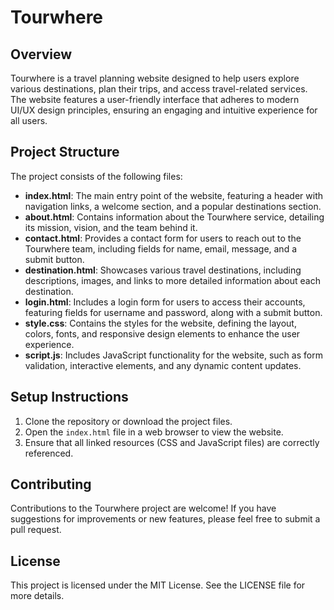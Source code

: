# Tourwhere

## Overview
Tourwhere is a travel planning website designed to help users explore various destinations, plan their trips, and access travel-related services. The website features a user-friendly interface that adheres to modern UI/UX design principles, ensuring an engaging and intuitive experience for all users.

## Project Structure
The project consists of the following files:

- **index.html**: The main entry point of the website, featuring a header with navigation links, a welcome section, and a popular destinations section.
- **about.html**: Contains information about the Tourwhere service, detailing its mission, vision, and the team behind it.
- **contact.html**: Provides a contact form for users to reach out to the Tourwhere team, including fields for name, email, message, and a submit button.
- **destination.html**: Showcases various travel destinations, including descriptions, images, and links to more detailed information about each destination.
- **login.html**: Includes a login form for users to access their accounts, featuring fields for username and password, along with a submit button.
- **style.css**: Contains the styles for the website, defining the layout, colors, fonts, and responsive design elements to enhance the user experience.
- **script.js**: Includes JavaScript functionality for the website, such as form validation, interactive elements, and any dynamic content updates.

## Setup Instructions
1. Clone the repository or download the project files.
2. Open the `index.html` file in a web browser to view the website.
3. Ensure that all linked resources (CSS and JavaScript files) are correctly referenced.

## Contributing
Contributions to the Tourwhere project are welcome! If you have suggestions for improvements or new features, please feel free to submit a pull request.

## License
This project is licensed under the MIT License. See the LICENSE file for more details.